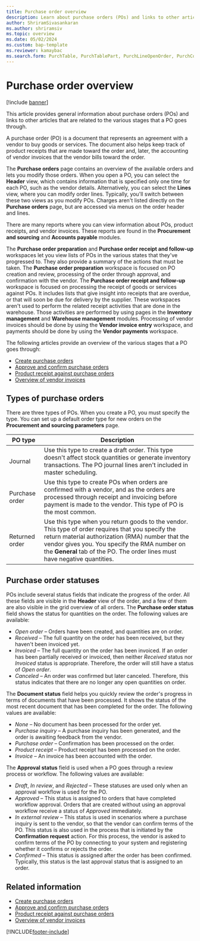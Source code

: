 ```yaml
---
title: Purchase order overview
description: Learn about purchase orders (POs) and links to other articles that are related to the various stages that a PO goes through.
author: ShriramSivasankaran
ms.author: shriramsiv
ms.topic: overview
ms.date: 05/02/2024
ms.custom: bap-template
ms.reviewer: kamaybac
ms.search.form: PurchTable, PurchTablePart, PurchLineOpenOrder, PurchConfirmationRequestJournal
---
```


# Purchase order overview

[!include [banner](../includes/banner.md)]

This article provides general information about purchase orders (POs) and links to other articles that are related to the various stages that a PO goes through.

A purchase order (PO) is a document that represents an agreement with a vendor to buy goods or services. The document also helps keep track of product receipts that are made toward the order and, later, the accounting of vendor invoices that the vendor bills toward the order.

The **Purchase orders** page contains an overview of the available orders and lets you modify those orders. When you open a PO, you can select the **Header** view, which contains information that is specified only one time for each PO, such as the vendor details. Alternatively, you can select the **Lines** view, where you can modify order lines. Typically, you'll switch between these two views as you modify POs. Charges aren't listed directly on the **Purchase orders** page, but are accessed via menus on the order header and lines.

There are many reports where you can view information about POs, product receipts, and vendor invoices. These reports are found in the **Procurement and sourcing** and **Accounts payable** modules.

The **Purchase order preparation** and **Purchase order receipt and follow-up** workspaces let you view lists of POs in the various states that they've progressed to. They also provide a summary of the actions that must be taken. The **Purchase order preparation** workspace is focused on PO creation and review, processing of the order through approval, and confirmation with the vendor. The **Purchase order receipt and follow-up** workspace is focused on processing the receipt of goods or services against POs. It includes lists that give insight into receipts that are overdue, or that will soon be due for delivery by the supplier. These workspaces aren't used to perform the related receipt activities that are done in the warehouse. Those activities are performed by using pages in the **Inventory management** and **Warehouse management** modules. Processing of vendor invoices should be done by using the **Vendor invoice entry** workspace, and payments should be done by using the **Vendor payments** workspace.

The following articles provide an overview of the various stages that a PO goes through:

- [Create purchase orders](purchase-order-creation.md)
- [Approve and confirm purchase orders](purchase-order-approval-confirmation.md)
- [Product receipt against purchase orders](product-receipt-against-purchase-orders.md)
- [Overview of vendor invoices](../../finance/accounts-payable/vendor-invoices-overview.md)

## Types of purchase orders

There are three types of POs. When you create a PO, you must specify the type. You can set up a default order type for new orders on the **Procurement and sourcing parameters** page.

| PO type | Description |
|---|---|
| Journal | Use this type to create a draft order. This type doesn't affect stock quantities or generate inventory transactions. The PO journal lines aren't included in master scheduling. |
| Purchase order | Use this type to create POs when orders are confirmed with a vendor, and as the orders are processed through receipt and invoicing before payment is made to the vendor. This type of PO is the most common. |
| Returned order | Use this type when you return goods to the vendor. This type of order requires that you specify the return material authorization (RMA) number that the vendor gives you. You specify the RMA number on the **General** tab of the PO. The order lines must have negative quantities. |

## Purchase order statuses

POs include several status fields that indicate the progress of the order. All these fields are visible in the **Header** view of the order, and a few of them are also visible in the grid overview of all orders. The **Purchase order status** field shows the status for quantities on the order. The following values are available:

- *Open order* – Orders have been created, and quantities are on order.
- *Received* – The full quantity on the order has been received, but they haven't been invoiced yet.
- *Invoiced* – The full quantity on the order has been invoiced. If an order has been partially received or invoiced, then neither *Received* status nor *Invoiced* status is appropriate. Therefore, the order will still have a status of *Open order*.
- *Canceled* – An order was confirmed but later canceled. Therefore, this status indicates that there are no longer any open quantities on order.

The **Document status** field helps you quickly review the order's progress in terms of documents that have been processed. It shows the status of the most recent document that has been completed for the order. The following values are available:

- *None* – No document has been processed for the order yet.
- *Purchase inquiry* – A purchase inquiry has been generated, and the order is awaiting feedback from the vendor.
- *Purchase order* – Confirmation has been processed on the order.
- *Product receipt* – Product receipt has been processed on the order.
- *Invoice* – An invoice has been accounted with the order.

The **Approval status** field is used when a PO goes through a review process or workflow. The following values are available:

- *Draft*, *In review*, and *Rejected* – These statuses are used only when an approval workflow is used for the PO.
- *Approved* – This status is assigned to orders that have completed workflow approval. Orders that are created without using an approval workflow receive a status of *Approved* immediately.
- *In external review* – This status is used in scenarios where a purchase inquiry is sent to the vendor, so that the vendor can confirm terms of the PO. This status is also used in the process that is initiated by the **Confirmation request** action. For this process, the vendor is asked to confirm terms of the PO by connecting to your system and registering whether it confirms or rejects the order.
- *Confirmed* – This status is assigned after the order has been confirmed. Typically, this status is the last approval status that is assigned to an order.

## Related information

- [Create purchase orders](purchase-order-creation.md)
- [Approve and confirm purchase orders](purchase-order-approval-confirmation.md)
- [Product receipt against purchase orders](product-receipt-against-purchase-orders.md)
- [Overview of vendor invoices](../../finance/accounts-payable/vendor-invoices-overview.md)

[!INCLUDE[footer-include](../../includes/footer-banner.md)]
